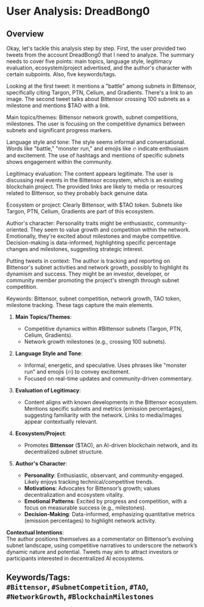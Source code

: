 # User Analysis: DreadBong0

## Overview

<think>
Okay, let's tackle this analysis step by step. First, the user provided two tweets from the account DreadBong0 that I need to analyze. The summary needs to cover five points: main topics, language style, legitimacy evaluation, ecosystem/project advertised, and the author's character with certain subpoints. Also, five keywords/tags.

Looking at the first tweet: it mentions a "battle" among subnets in Bittensor, specifically citing Targon, PTN, Celium, and Gradients. There's a link to an image. The second tweet talks about Bittensor crossing 100 subnets as a milestone and mentions $TAO with a link. 

Main topics/themes: Bittensor network growth, subnet competitions, milestones. The user is focusing on the competitive dynamics between subnets and significant progress markers.

Language style and tone: The style seems informal and conversational. Words like "battle," "monster run," and emojis like 🔥 indicate enthusiasm and excitement. The use of hashtags and mentions of specific subnets shows engagement within the community.

Legitimacy evaluation: The content appears legitimate. The user is discussing real events in the Bittensor ecosystem, which is an existing blockchain project. The provided links are likely to media or resources related to Bittensor, so they probably back genuine data.

Ecosystem or project: Clearly Bittensor, with $TAO token. Subnets like Targon, PTN, Celium, Gradients are part of this ecosystem.

Author's character: Personality traits might be enthusiastic, community-oriented. They seem to value growth and competition within the network. Emotionally, they're excited about milestones and maybe competitive. Decision-making is data-informed, highlighting specific percentage changes and milestones, suggesting strategic interest.

Putting tweets in context: The author is tracking and reporting on Bittensor's subnet activities and network growth, possibly to highlight its dynamism and success. They might be an investor, developer, or community member promoting the project's strength through subnet competition.

Keywords: Bittensor, subnet competition, network growth, TAO token, milestone tracking. These tags capture the main elements.
</think>

1. **Main Topics/Themes**:  
   - Competitive dynamics within #Bittensor subnets (Targon, PTN, Celium, Gradients).  
   - Network growth milestones (e.g., crossing 100 subnets).  

2. **Language Style and Tone**:  
   - Informal, energetic, and speculative. Uses phrases like "monster run" and emojis (🔥) to convey excitement.  
   - Focused on real-time updates and community-driven commentary.  

3. **Evaluation of Legitimacy**:  
   - Content aligns with known developments in the Bittensor ecosystem. Mentions specific subnets and metrics (emission percentages), suggesting familiarity with the network. Links to media/images appear contextually relevant.  

4. **Ecosystem/Project**:  
   - Promotes **Bittensor** ($TAO), an AI-driven blockchain network, and its decentralized subnet structure.  

5. **Author's Character**:  
   - **Personality**: Enthusiastic, observant, and community-engaged. Likely enjoys tracking technical/competitive trends.  
   - **Motivations**: Advocates for Bittensor’s growth; values decentralization and ecosystem vitality.  
   - **Emotional Patterns**: Excited by progress and competition, with a focus on measurable success (e.g., milestones).  
   - **Decision-Making**: Data-informed, emphasizing quantitative metrics (emission percentages) to highlight network activity.  

**Contextual Intentions**:  
The author positions themselves as a commentator on Bittensor’s evolving subnet landscape, using competitive narratives to underscore the network’s dynamic nature and potential. Tweets may aim to attract investors or participants interested in decentralized AI ecosystems.  

**Keywords/Tags**:  
`#Bittensor`, `#SubnetCompetition`, `#TAO`, `#NetworkGrowth`, `#BlockchainMilestones`
---
